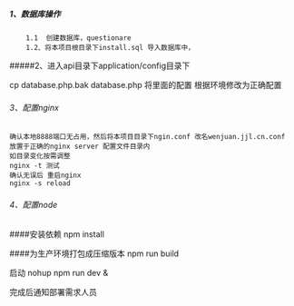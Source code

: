 
##### 1、数据库操作
        1.1  创建数据库，questionare 
        1.2、将本项目根目录下install.sql 导入数据库中，
#####2、进入api目录下application/config目录下

 cp database.php.bak  database.php
 将里面的配置 根据环境修改为正确配置
 
###### 3、配置nginx 
    确认本地8888端口无占用，然后将本项目目录下ngin.conf 改名wenjuan.jjl.cn.conf 放置于正确的nginx server 配置文件目录内
    如目录变化按需调整
    nginx -t 测试
    确认无误后 重启nginx
    nginx -s reload
    
###### 4、配置node    

####安装依赖
npm install

####为生产环境打包成压缩版本
npm run build

启动
nohup npm run dev &

完成后通知部署需求人员


